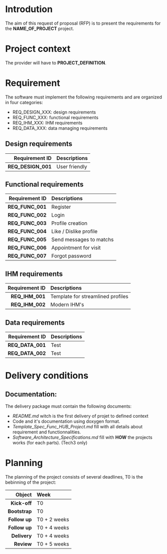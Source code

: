# Introdution
The aim of this request of proposal (RFP) is to present the requirements for the **NAME_OF_PROJECT** project.

# Project context
The provider will have to **PROJECT_DEFINITION**.

# Requirement
The software must implement the following requirements and are organized in four categories:

* REQ_DESIGN_XXX: design requirements
* REQ_FUNC_XXX: functional requirements
* REQ_IHM_XXX: IHM requirements
* REQ_DATA_XXX: data managing requirements

## Design requirements
|Requirement ID|Descriptions|
|---:|:---|
|**REQ_DESIGN_001**|User friendly|


## Functional requirements
|Requirement ID|Descriptions|
|---:|:---|
|**REQ_FUNC_001**|Register|
|**REQ_FUNC_002**|Login|
|**REQ_FUNC_003**|Profile creation|
|**REQ_FUNC_004**|Like / Dislike profile|
|**REQ_FUNC_005**|Send messages to matchs|
|**REQ_FUNC_006**|Appointment for visit|
|**REQ_FUNC_007**|Forgot password|

## IHM requirements
|Requirement ID|Descriptions|
|---:|:---|
|**REQ_IHM_001**|Template for streamlined profiles|
|**REQ_IHM_002**|Modern IHM's|

## Data requirements
|Requirement ID|Descriptions|
|---:|:---|
|**REQ_DATA_001**|Test|
|**REQ_DATA_002**|Test|

# Delivery conditions
## Documentation:
The delivery package must contain the following documents:<br/>
* _README.md_ witch is the first delivery of projet to defined context
* Code and it's documentation using doxygen format.
* _Template_Spec_Func_HUB_Project.md_ fill with all details about requirement and functionnalities.
* _Software_Architecture_Specifications.md_ fill with **HOW** the projects works (for each parts). (Tech3 only)


# Planning
The planning of the project consists of several deadlines, T0 is the bebinning of the project:

|**Object**|**Week**|
|---:|:---|
|**Kick-off**      |T0|
|**Bootstrap**     |T0|
|**Follow up**     |T0 + 2 weeks|
|**Follow up**     |T0 + 4 weeks|
|**Delivery**      |T0 + 4 weeks|
|**Review** 	   |T0 + 5 weeks|
